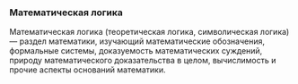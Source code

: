 ### Математическая логика
Математическая логика (теоретическая логика, символическая логика) — раздел математики, изучающий математические обозначения, формальные системы, доказуемость математических суждений, природу математического доказательства в целом, вычислимость и прочие аспекты оснований математики.